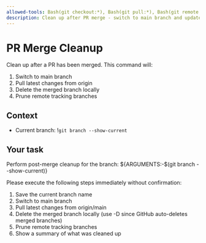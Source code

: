 ```yaml
---
allowed-tools: Bash(git checkout:*), Bash(git pull:*), Bash(git remote prune:*), Bash(git branch:*), Bash(git status:*), Bash(git log:*)
description: Clean up after PR merge - switch to main branch and update
---
```


# PR Merge Cleanup

Clean up after a PR has been merged. This command will:

1. Switch to main branch
2. Pull latest changes from origin
3. Delete the merged branch locally
4. Prune remote tracking branches

## Context

- Current branch: !`git branch --show-current`

## Your task

Perform post-merge cleanup for the branch: ${ARGUMENTS:-$(git branch --show-current)}

Please execute the following steps immediately without confirmation:
1. Save the current branch name
2. Switch to main branch
3. Pull latest changes from origin/main
4. Delete the merged branch locally (use -D since GitHub auto-deletes merged branches)
5. Prune remote tracking branches
6. Show a summary of what was cleaned up
